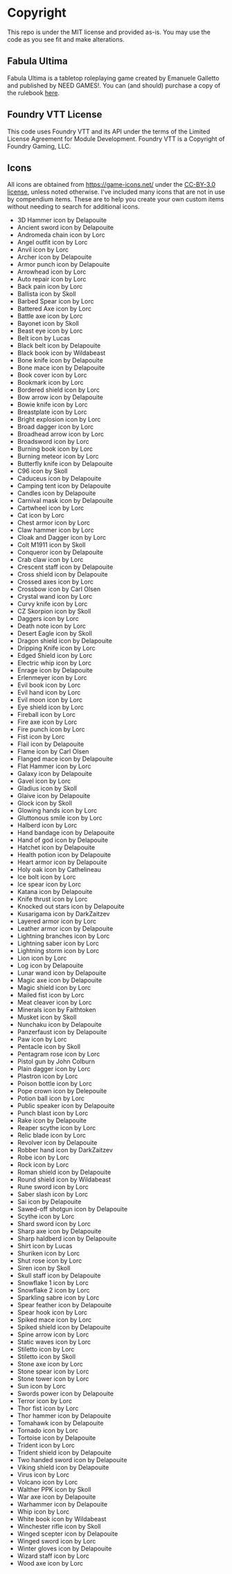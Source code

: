 # Copyright

This repo is under the MIT license and provided as-is. You may use the code as you see fit and make alterations.

## Fabula Ultima

Fabula Ultima is a tabletop roleplaying game created by Emanuele Galletto and published by NEED GAMES!. You can (and should) purchase a copy of the rulebook [here](https://www.drivethrurpg.com/product/410108/Fabula-Ultima-TTJRPG).

## Foundry VTT License

This code uses Foundry VTT and its API under the terms of the Limited License Agreement for Module Development. Foundry VTT is a Copyright of Foundry Gaming, LLC.

## Icons

All icons are obtained from https://game-icons.net/ under the [CC-BY-3.0 license](https://creativecommons.org/licenses/by/3.0/), unless noted otherwise. I've included many icons that are not in use by compendium items. These are to help you create your own custom items without needing to search for additional icons.

-   3D Hammer icon by Delapouite
-   Ancient sword icon by Delapouite
-   Andromeda chain icon by Lorc
-   Angel outfit icon by Lorc
-   Anvil icon by Lorc
-   Archer icon by Delapouite
-   Armor punch icon by Delapouite
-   Arrowhead icon by Lorc
-   Auto repair icon by Lorc
-   Back pain icon by Lorc
-   Ballista icon by Skoll
-   Barbed Spear icon by Lorc
-   Battered Axe icon by Lorc
-   Battle axe icon by Lorc
-   Bayonet icon by Skoll
-   Beast eye icon by Lorc
-   Belt icon by Lucas
-   Black belt icon by Delapouite
-   Black book icon by Wildabeast
-   Bone knife icon by Delapouite
-   Bone mace icon by Delapouite
-   Book cover icon by Lorc
-   Bookmark icon by Lorc
-   Bordered shield icon by Lorc
-   Bow arrow icon by Delapouite
-   Bowie knife icon by Lorc
-   Breastplate icon by Lorc
-   Bright explosion icon by Lorc
-   Broad dagger icon by Lorc
-   Broadhead arrow icon by Lorc
-   Broadsword icon by Lorc
-   Burning book icon by Lorc
-   Burning meteor icon by Lorc
-   Butterfly knife icon by Delapouite
-   C96 icon by Skoll
-   Caduceus icon by Delapouite
-   Camping tent icon by Delapouite
-   Candles icon by Delapouite
-   Carnival mask icon by Delapouite
-   Cartwheel icon by Lorc
-   Cat icon by Lorc
-   Chest armor icon by Lorc
-   Claw hammer icon by Lorc
-   Cloak and Dagger icon by Lorc
-   Colt M1911 icon by Skoll
-   Conqueror icon by Delapouite
-   Crab claw icon by Lorc
-   Crescent staff icon by Delapouite
-   Cross shield icon by Delapouite
-   Crossed axes icon by Lorc
-   Crossbow icon by Carl Olsen
-   Crystal wand icon by Lorc
-   Curvy knife icon by Lorc
-   CZ Skorpion icon by Skoll
-   Daggers icon by Lorc
-   Death note icon by Lorc
-   Desert Eagle icon by Skoll
-   Dragon shield icon by Delapouite
-   Dripping Knife icon by Lorc
-   Edged Shield icon by Lorc
-   Electric whip icon by Lorc
-   Enrage icon by Delapouite
-   Erlenmeyer icon by Lorc
-   Evil book icon by Lorc
-   Evil hand icon by Lorc
-   Evil moon icon by Lorc
-   Eye shield icon by Lorc
-   Fireball icon by Lorc
-   Fire axe icon by Lorc
-   Fire punch icon by Lorc
-   Fist icon by Lorc
-   Flail icon by Delapouite
-   Flame icon by Carl Olsen
-   Flanged mace icon by Delapouite
-   Flat Hammer icon by Lorc
-   Galaxy icon by Delapouite
-   Gavel icon by Lorc
-   Gladius icon by Skoll
-   Glaive icon by Delapouite
-   Glock icon by Skoll
-   Glowing hands icon by Lorc
-   Gluttonous smile icon by Lorc
-   Halberd icon by Lorc
-   Hand bandage icon by Delapouite
-   Hand of god icon by Delapouite
-   Hatchet icon by Delapouite
-   Health potion icon by Delapouite
-   Heart armor icon by Delapouite
-   Holy oak icon by Cathelineau
-   Ice bolt icon by Lorc
-   Ice spear icon by Lorc
-   Katana icon by Delapouite
-   Knife thrust icon by Lorc
-   Knocked out stars icon by Delapouite
-   Kusarigama icon by DarkZaitzev
-   Layered armor icon by Lorc
-   Leather armor icon by Delapouite
-   Lightning branches icon by Lorc
-   Lightning saber icon by Lorc
-   Lightning storm icon by Lorc
-   Lion icon by Lorc
-   Log icon by Delapouite
-   Lunar wand icon by Delapouite
-   Magic axe icon by Delapouite
-   Magic shield icon by Lorc
-   Mailed fist icon by Lorc
-   Meat cleaver icon by Lorc
-   Minerals icon by Faithtoken
-   Musket icon by Skoll
-   Nunchaku icon by Delapouite
-   Panzerfaust icon by Delapouite
-   Paw icon by Lorc
-   Pentacle icon by Skoll
-   Pentagram rose icon by Lorc
-   Pistol gun by John Colburn
-   Plain dagger icon by Lorc
-   Plastron icon by Lorc
-   Poison bottle icon by Lorc
-   Pope crown icon by Delepouite
-   Potion ball icon by Lorc
-   Public speaker icon by Delapouite
-   Punch blast icon by Lorc
-   Rake icon by Delapouite
-   Reaper scythe icon by Lorc
-   Relic blade icon by Lorc
-   Revolver icon by Delapouite
-   Robber hand icon by DarkZaitzev
-   Robe icon by Lorc
-   Rock icon by Lorc
-   Roman shield icon by Delapouite
-   Round shield icon by Wildabeast
-   Rune sword icon by Lorc
-   Saber slash icon by Lorc
-   Sai icon by Delapouite
-   Sawed-off shotgun icon by Delapouite
-   Scythe icon by Lorc
-   Shard sword icon by Lorc
-   Sharp axe icon by Delapouite
-   Sharp haldberd icon by Delapouite
-   Shirt icon by Lucas
-   Shuriken icon by Lorc
-   Shut rose icon by Lorc
-   Siren icon by Skoll
-   Skull staff icon by Delapouite
-   Snowflake 1 icon by Lorc
-   Snowflake 2 icon by Lorc
-   Sparkling sabre icon by Lorc
-   Spear feather icon by Delapouite
-   Spear hook icon by Lorc
-   Spiked mace icon by Lorc
-   Spiked shield icon by Delapouite
-   Spine arrow icon by Lorc
-   Static waves icon by Lorc
-   Stiletto icon by Lorc
-   Stiletto icon by Skoll
-   Stone axe icon by Lorc
-   Stone spear icon by Lorc
-   Stone tower icon by Lorc
-   Sun icon by Lorc
-   Swords power icon by Delapouite
-   Terror icon by Lorc
-   Thor fist icon by Lorc
-   Thor hammer icon by Delapouite
-   Tomahawk icon by Delapouite
-   Tornado icon by Lorc
-   Tortoise icon by Delapouite
-   Trident icon by Lorc
-   Trident shield icon by Delapouite
-   Two handed sword icon by Delapouite
-   Viking shield icon by Delapouite
-   Virus icon by Lorc
-   Volcano icon by Lorc
-   Walther PPK icon by Skoll
-   War axe icon by Delapouite
-   Warhammer icon by Delapouite
-   Whip icon by Lorc
-   White book icon by Wildabeast
-   Winchester rifle icon by Skoll
-   Winged scepter icon by Delapouite
-   Winged sword icon by Lorc
-   Winter gloves icon by Delapouite
-   Wizard staff icon by Lorc
-   Wood axe icon by Lorc

